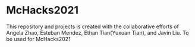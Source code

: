 # McHacks2021
This repository and projects is created with the collaborative efforts of Angela Zhao, Esteban Mendez, Ethan Tian(Yuxuan Tian), and Javin Liu.
To be used for McHacks2021 
